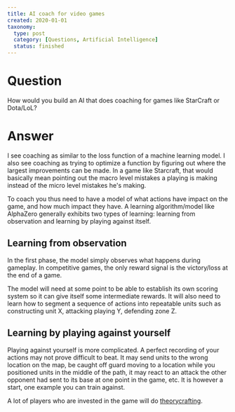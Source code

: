 ```yaml
---
title: AI coach for video games
created: 2020-01-01
taxonomy:
  type: post
  category: [Questions, Artificial Intelligence]
  status: finished
---
```


# Question
How would you build an AI that does coaching for games like StarCraft or Dota/LoL?

# Answer
I see coaching as similar to the loss function of a machine learning model. I also see coaching as trying to optimize a function by figuring out where the largest improvements can be made. In a game like Starcraft, that would basically mean pointing out the macro level mistakes a playing is making instead of the micro level mistakes he's making.

To coach you thus need to have a model of what actions have impact on the game, and how much impact they have. A learning algorithm/model like AlphaZero generally exhibits two types of learning: learning from observation and learning by playing against itself.

## Learning from observation
In the first phase, the model simply observes what happens during gameplay. In competitive games, the only reward signal is the victory/loss at the end of a game.

The model will need at some point to be able to establish its own scoring system so it can give itself some intermediate rewards. It will also need to learn how to segment a sequence of actions into repeatable units such as constructing unit X, attacking playing Y, defending zone Z.

## Learning by playing against yourself
Playing against yourself is more complicated. A perfect recording of your actions may not prove difficult to beat. It may send units to the wrong location on the map, be caught off guard moving to a location while you positioned units in the middle of the path, it may react to an attack the other opponent had sent to its base at one point in the game, etc. It is however a start, one example you can train against.

A lot of players who are invested in the game will do [theorycrafting](https://en.wikipedia.org/wiki/Theorycraft).
